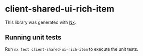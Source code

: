 # client-shared-ui-rich-item

This library was generated with [Nx](https://nx.dev).

## Running unit tests

Run `nx test client-shared-ui-rich-item` to execute the unit tests.
